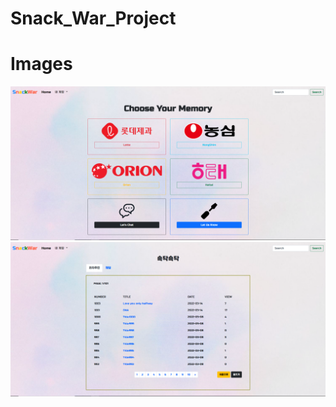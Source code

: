 # Snack_War_Project

# Images
![This is a preview(1)](src/main/webapp/Resources/images/mainpage.png)
![This is a preview(2)](src/main/webapp/Resources/images/boardPage.png)
